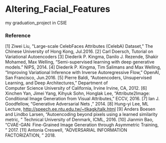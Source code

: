 # Altering_Facial_Features

my graduation_project in CSIE

### Reference

[1] Ziwei Liu, "Large-scale CelebFaces Attributes (CelebA) Dataset,” The Chinese University of 
      Hong Kong, Jul.2016.
[2] Carl Doersch, Tutorial on Variational Autoencoders
[3] Diederik P. Kingma, Danilo J. Rezende, Shakir Mohamed, Max Welling, “Semi-supervised 
      learning with deep generative models.” NIPS, 2014.
[4] Diederik P. Kingma, Tim Salimans and Max Welling, “Improving Variational Inference with 
      Inverse Autoregressive Flow,” OpenAI, San Francisco, Jun.2016.
[5] Pierre Baldi, “Autoencoders, Unsupervised Learning, and Deep Architectures,” Department of        
      Computer Science University of California, Irvine Irvine, CA, 2012.
[6] Xinchen Yan, Jimei Yang, Kihyuk Sohn, Honglak Lee, “Attribute2Image: Conditional Image 
     Generation from Visual Attributes,” ECCV, 2016.
[7] Ian J. Goodfellow, “Generative Adversarial Nets ,” 2014.
[8] Hung-yi Lee, ML Lecture, http://speech.ee.ntu.edu.tw/~tlkagk/talk.html﻿
[9] Anders Boesen and Lindbo Larsen, “Autoencoding beyond pixels using a learned similarity 
     metric, ”  Technical University of Denmark, ICML, 2016.
[10] Jianmin Bao, “CVAE-GAN: Fine-Grained Image Generation through Asymmetric Training, ”
        2017.
[11] Antonia Creswell, “ADVERSARIAL INFORMATION FACTORIZATION, ” 2018.